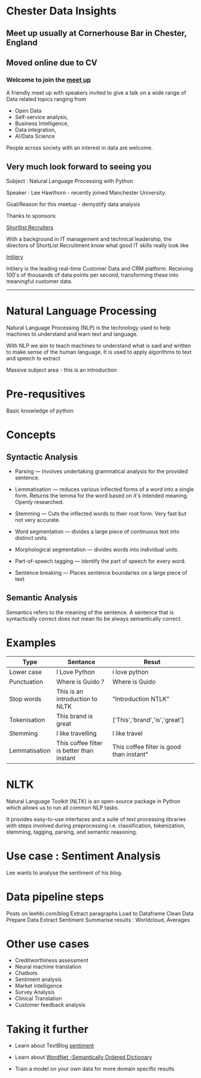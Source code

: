 # Chester Data Insights

## Meet up usually at Cornerhouse Bar in Chester, England

## Moved online due to CV

### Welcome to join the [meet up](https://www.meetup.com/chester-data-insights/)



A friendly meet up with speakers invited to give a talk
on a wide range of Data related topics ranging from

* Open Data
* Self-service analysis,
* Business Intelligence,
* Data integration,
* AI/Data Science


People across society with an interest in data are welcome.

Very much look forward to seeing you
---

Subject : Natural Language Processing with Python

Speaker : Lee Hawthorn - recently joined Manchester University.

Goal/Reason for this meetup - demystify data analysis


Thanks to sponsors:

[Shortlist Recruiters](www.ontheshortlist.co.uk)

With a background in IT management and technical leadership, the directors of ShortList Recruitment know what good IT skills really look like

[Intilery](www.intilery.com)

Intilery is the leading real-time Customer Data and CRM platform. Receiving 100's of thousands of data points per second, transforming these into meaningful customer data. 

-------------------------

# Natural Language Processing

Natural Language Processing (NLP) is the technology used to help machines to understand and learn text and language. 

With NLP we aim to teach machines to understand what is said and written to make sense of the human language. It is used to apply algorithms to text and speech to extract 

Massive subject area - this is an introduction

# Pre-requsitives

Basic knowledge of python


# Concepts

## Syntactic Analysis

* Parsing — Involves undertaking grammatical analysis for the provided sentence.

* Lemmatisation — reduces various inflected forms of a word into a single form.  Returns the lemma for the word based on it's intended meaning.  Openly researched.  

 * Stemming — Cuts the inflected words to their root form.  Very fast but not very accurate. 

* Word segmentation — divides a large piece of continuous text into distinct units.

* Morphological segmentation — divides words into individual units.

 * Part-of-speech tagging — identify the part of speech for every word.

* Sentence breaking — Places sentence boundaries on a large piece of text

## Semantic Analysis

Semantics refers to the meaning of the sentence. A sentence that is syntactically correct does not mean lto be always semantically correct.

# Examples

| Type  | Sentance | Resut
|---|---|---|
|Lower case|I Love Python|i love python
|Punctuation|Where is Guido ?|Where is Guido
|Stop words|This is an introduction to NLTK|"Introduction NTLK"
|Tokenisation|This brand is great|['This','brand','is','great']
|Stemming|I like travelling|I like travel
|Lemmatisation|This coffee filter is better than instant|This coffee filter is good than instant"



# NLTK

Natural Language Toolkit (NLTK) is an open-source package in Python which allows us to run all common NLP tasks. 

It provides easy-to-use interfaces and a suite of text processing libraries with steps involved during preprocessing i.e. classification, tokenization, stemming, tagging, parsing, and semantic reasoning.


# Use case : Sentiment Analysis

Lee wants to analyse the sentiment of his blog.

# Data pipeline steps

Posts on leehbi.com/blog 
Extract paragraphs
Load to Dataframe 
Clean Data
Prepare Data
Extract Sentiment
Summarise results : Worldcloud, Averages

# Other use cases

* Creditworthiness assessment
* Neural machine translation
* Chatbots
* Sentiment analysis
* Market intelligence
* Survey Analysis
* Clinical Translation
* Customer feedback analysis

# Taking it further

* Learn about TextBlog [sentiment](https://planspace.org/20150607-textblob_sentiment/)

* Learn about [WordNet -Semantically Ordered Dictionary](https://medium.com/parrot-prediction/dive-into-wordnet-with-nltk-b313c480e788)

* Train a model on your own data for more domain specific results

